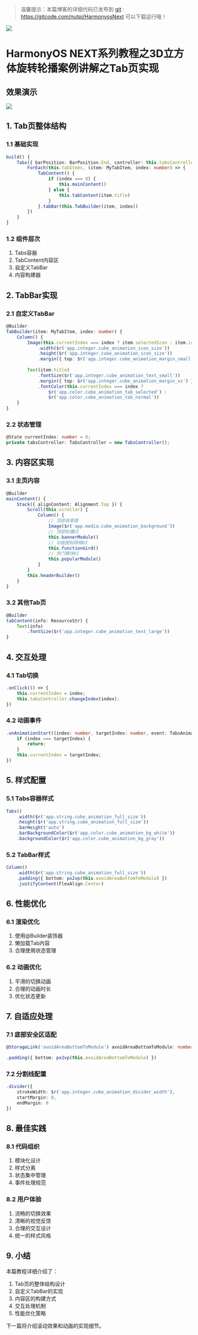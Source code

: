 > 温馨提示：本篇博客的详细代码已发布到 [git](https://gitcode.com/nutpi/HarmonyosNext) : https://gitcode.com/nutpi/HarmonyosNext 可以下载运行哦！

![](../images/img_91324172.png)

# HarmonyOS NEXT系列教程之3D立方体旋转轮播案例讲解之Tab页实现
## 效果演示

![](../images/img_bd851d39.png)

## 1. Tab页整体结构

### 1.1 基础实现
```typescript
build() {
    Tabs({ barPosition: BarPosition.End, controller: this.tabsController }) {
        ForEach(this.tabItems, (item: MyTabItem, index: number) => {
            TabContent() {
                if (index === 0) {
                    this.mainContent()
                } else {
                    this.tabContent(item.title)
                }
            }.tabBar(this.TabBuilder(item, index))
        })
    }
}
```

### 1.2 组件层次
1. Tabs容器
2. TabContent内容区
3. 自定义TabBar
4. 内容构建器

## 2. TabBar实现

### 2.1 自定义TabBar
```typescript
@Builder
TabBuilder(item: MyTabItem, index: number) {
    Column() {
        Image(this.currentIndex === index ? item.selectedIcon : item.icon)
            .width($r('app.integer.cube_animation_icon_size'))
            .height($r('app.integer.cube_animation_icon_size'))
            .margin({ top: $r('app.integer.cube_animation_margin_small') })
        
        Text(item.title)
            .fontSize($r('app.integer.cube_animation_text_small'))
            .margin({ top: $r('app.integer.cube_animation_margin_xs') })
            .fontColor(this.currentIndex === index ?
                $r('app.color.cube_animation_tab_selected') :
                $r('app.color.cube_animation_tab_normal'))
    }
}
```

### 2.2 状态管理
```typescript
@State currentIndex: number = 0;
private tabsController: TabsController = new TabsController();
```

## 3. 内容区实现

### 3.1 主页内容
```typescript
@Builder
mainContent() {
    Stack({ alignContent: Alignment.Top }) {
        Scroll(this.scroller) {
            Column() {
                // 顶部背景图
                Image($r('app.media.cube_animation_background'))
                // 顶部轮播UI
                this.bannerModule()
                // 功能图标网格UI
                this.functionGird()
                // 热门模块UI
                this.popularModule()
            }
        }
        this.headerBuilder()
    }
}
```

### 3.2 其他Tab页
```typescript
@Builder
tabContent(info: ResourceStr) {
    Text(info)
        .fontSize($r('app.integer.cube_animation_text_large'))
}
```

## 4. 交互处理

### 4.1 Tab切换
```typescript
.onClick(() => {
    this.currentIndex = index;
    this.tabsController.changeIndex(index);
})
```

### 4.2 动画事件
```typescript
.onAnimationStart((index: number, targetIndex: number, event: TabsAnimationEvent) => {
    if (index === targetIndex) {
        return;
    }
    this.currentIndex = targetIndex;
})
```

## 5. 样式配置

### 5.1 Tabs容器样式
```typescript
Tabs()
    .width($r('app.string.cube_animation_full_size'))
    .height($r('app.string.cube_animation_full_size'))
    .barHeight('auto')
    .barBackgroundColor($r('app.color.cube_animation_bg_white'))
    .backgroundColor($r('app.color.cube_animation_bg_gray'))
```

### 5.2 TabBar样式
```typescript
Column()
    .width($r('app.string.cube_animation_full_size'))
    .padding({ bottom: px2vp(this.avoidAreaBottomToModule) })
    .justifyContent(FlexAlign.Center)
```

## 6. 性能优化

### 6.1 渲染优化
1. 使用@Builder装饰器
2. 懒加载Tab内容
3. 合理使用状态管理

### 6.2 动画优化
1. 平滑的切换动画
2. 合理的动画时长
3. 优化状态更新

## 7. 自适应处理

### 7.1 底部安全区适配
```typescript
@StorageLink('avoidAreaBottomToModule') avoidAreaBottomToModule: number = 0;

.padding({ bottom: px2vp(this.avoidAreaBottomToModule) })
```

### 7.2 分割线配置
```typescript
.divider({
    strokeWidth: $r('app.integer.cube_animation_divider_width'),
    startMargin: 0,
    endMargin: 0
})
```

## 8. 最佳实践

### 8.1 代码组织
1. 模块化设计
2. 样式分离
3. 状态集中管理
4. 事件处理规范

### 8.2 用户体验
1. 流畅的切换效果
2. 清晰的视觉反馈
3. 合理的交互设计
4. 统一的样式风格

## 9. 小结

本篇教程详细介绍了：
1. Tab页的整体结构设计
2. 自定义TabBar的实现
3. 内容区的构建方式
4. 交互处理机制
5. 性能优化策略

下一篇将介绍滚动效果和动画的实现细节。
